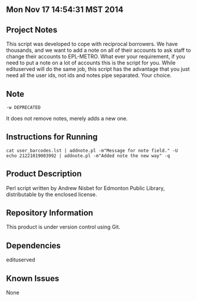 Mon Nov 17 14:54:31 MST 2014
----------------------------

Project Notes
-------------
This script was developed to cope with reciprocal borrowers. We have thousands, and we 
want to add a note on all of their accounts to ask staff to change their accounts to 
EPL-METRO. What ever your requirement, if you need to put a note on a lot of accounts
this is the script for you. While edituserved will do the same job, this script has 
the advantage that you just need all the user ids, not ids and notes pipe separated.
Your choice.

Note
-----
```
-w DEPRECATED
```

It does not remove notes, merely adds a new one.

Instructions for Running
------------------------
```
cat user_barcodes.lst | addnote.pl -m"Message for note field." -U
echo 21221019003992 | addnote.pl -m"Added note the new way" -q
```

Product Description
-------------------
Perl script written by Andrew Nisbet for Edmonton Public Library, distributable by the enclosed license.

Repository Information
----------------------
This product is under version control using Git.

Dependencies
------------
edituserved

Known Issues
------------
None
